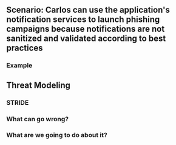 ## Scenario: Carlos can use the application's notification services to launch phishing campaigns because notifications are not sanitized and validated according to best practices

### Example

## Threat Modeling

### STRIDE

### What can go wrong?

### What are we going to do about it?